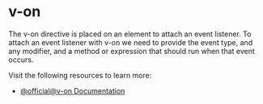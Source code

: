 # v-on

The v-on directive is placed on an element to attach an event listener. To attach an event listener with v-on we need to provide the event type, and any modifier, and a method or expression that should run when that event occurs.

Visit the following resources to learn more:

- [@official@v-on Documentation](https://vuejs.org/api/built-in-directives.html#v-on)
